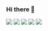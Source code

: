 ### Hi there 👋

<!-- **noobCoding/noobCoding** is a ✨ _special_ ✨ repository because its `README.md` (this file) appears on your GitHub profile.

Here are some ideas to get you started:

- 🔭 I’m currently working on ...
- 🌱 I’m currently learning ...
- 👯 I’m looking to collaborate on ...
- 🤔 I’m looking for help with ...
- 💬 Ask me about ...
- 📫 How to reach me: justosue@gmail.com
- 😄 Pronouns: ...
- ⚡ Fun fact: ...


<a href="#">
<img align="right" src="https://github-readme-stats.vercel.app/api?username=noobcoding&show_icons=true alt="noobcoding"&title_color=ffff00&icon_color=ffff00 /> 
</a>
-->

![](https://img.shields.io/badge/-C/C++-c14438?style=flat-square&logo=C&logoColor=fff)
![](https://img.shields.io/badge/-Python-ffff00?style=flat-square&logo=Python&logoColor=ffff)
![](https://img.shields.io/badge/-Keras-e34f26?style=flat-square&logo=Keras&logoColor=fff)
![](https://img.shields.io/badge/-TensorFlow-e5cd0c?style=flat-square&logo=TensorFlow&logoColor=fff)
![](https://img.shields.io/badge/-RStudio-ffff00?style=flat-square&logo=R&logoColor=0000ff)

